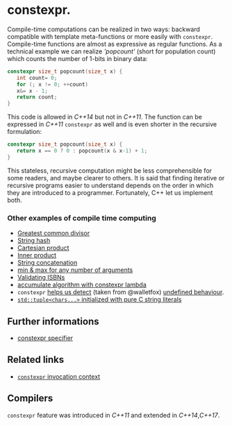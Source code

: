 # constexpr.
Compile-time computations can be realized in two ways: backward compatible with template meta-functions or more easily with `constexpr`. 
Compile-time functions are almost as expressive as regular functions. As a technical example we can realize _'popcount'_ (short for population count) which counts the number of 1-bits in binary data:
```cpp
constexpr size_t popcount(size_t x) {
   int count= 0;
   for (; x != 0; ++count)
   x&= x - 1;
   return count;
}
```
This code is allowed in _C++14_ but not in _C++11_. The function can be expressed in _C++11_ `constexpr` as well and is even shorter in the recursive formulation:
```cpp
constexpr size_t popcount(size_t x) {
   return x == 0 ? 0 : popcount(x & x-1) + 1;
}
```
This stateless, recursive computation might be less comprehensible for some readers, and maybe clearer to others. It is said that finding iterative or recursive programs easier to understand depends on the order in which they are introduced to a programmer.
Fortunately, C++ let us implement both.

### Other examples of compile time computing
* [Greatest common divisor](./greatest_common_divisor)
* [String hash](https://github.com/nikolaAV/skeleton/tree/master/switch_string)
* [Cartesian product](../lambda/lambda_cartesian)
* [Inner product](../lambda/lambda_inner)
* [String concatenation](https://github.com/nikolaAV/skeleton/tree/master/static_string)
* [min & max for any number of arguments](./min_max)
* [Validating ISBNs](./isbn)
* [accumulate algorithm with constexpr lambda](../lambda/lambda_constexpr)
* `constexpr` [helps us detect](https://www.walletfox.com/course/cheatsheetsSource/constexpr_undefined.png) (taken from @walletfox) [undefined behaviour](https://en.cppreference.com/w/cpp/language/ub).
* [`std::tuple<chars...>` initialized with pure C string literals](../tuple/init_from_string_literal)

## Further informations
* [constexpr specifier](https://en.cppreference.com/w/cpp/language/constexpr)

## Related links
* [`constexpr` invocation context](./invocation_context)

## Compilers
`constexpr` feature was introduced in _C++11_ and extended in _C++14_,_C++17_.
